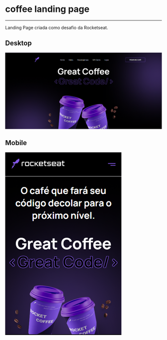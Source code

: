 # coffee landing page

<hr />

<p>Landing Page criada como desafio da Rocketseat.</p>

## Desktop

<img src="./src/assets/example.png" />

## Mobile

<img src="./src/assets/mobile_example.png" />
